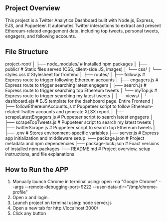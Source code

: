 ## Project Overview
This project is a Twitter Analytics Dashboard built with Node.js, Express, EJS, and Puppeteer. It automates Twitter interactions to extract and present Ethereum-related engagement data, including top tweets, personal tweets, engagers, and following accounts.

## File Structure

project-root/
│
├── node_modules/                # Installed npm packages
│
├── public/                      # Static files served (CSS, client-side JS, images)
│   └── css/
│        └── styles.css           # Stylesheet for frontend
│
├── routes/
│   ├── follow.js                # Express route to trigger following Ethereum accounts
│   ├── engagers.js              # Express route to trigger searching latest engagers
│   ├── search.js                # Express route to trigger searching top Ethereum tweets
│   └── myTop.js                 # Express route to trigger searching my latest tweets
│
├── views/
│   └── dashboard.ejs            # EJS template for the dashboard page. Entire Frontend
│
├── followEthereumAccounts.js    # Puppeteer script to follow Ethereum-related Twitter accounts and generate XLSX report
│
├── scrapeLatestEngagers.js      # Puppeteer script to search latest engagers
│
├── scrapeTopTweets.js           # Puppeteer script to search my latest tweets
│
├── twitterScrape.js             # Puppeteer script to search top Ethereum tweets
│
├── .env                         # Stores environment-specific variables
├── server.js                    # Express app initialization and middleware setup
├── package.json                 # Project metadata and npm dependencies
├── package-lock.json            # Exact versions of installed npm packages
└── README.md                    # Project overview, setup instructions, and file explanations


## How to Run the APP

1. Manually launch Chrome in terminal using:
    open -na "Google Chrome" --args --remote-debugging-port=9222 --user-data-dir="/tmp/chrome-profile"
2. Open x and login.
3. Launch project on terminal using:
    node server.js
4. Open a new tab for http://localhost:3000/
5. Click any button

